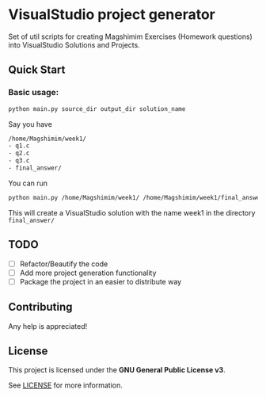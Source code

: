 # VisualStudio project generator

Set of util scripts for creating Magshimim Exercises (Homework questions)
into VisualStudio Solutions and Projects.

## Quick Start

### Basic usage: 
```sh
python main.py source_dir output_dir solution_name
```

Say you have
```sh
/home/Magshimim/week1/
- q1.c
- q2.c
- q3.c
- final_answer/
```

You can run
```sh
python main.py /home/Magshimim/week1/ /home/Magshimim/week1/final_answer/ week1
```
This will create a VisualStudio solution with the name week1 in the directory `final_answer/`

## TODO
- [ ] Refactor/Beautify the code
- [ ] Add more project generation functionality
- [ ] Package the project in an easier to distribute way

## Contributing

Any help is appreciated!

## License

This project is licensed under the **GNU General Public License v3**.

See [LICENSE](LICENSE) for more information.
